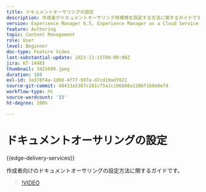 ```yaml
---
title: ドキュメントオーサリングの設定
description: 作成者がドキュメントオーサリング用環境を設定する方法に関するガイドです。
version: Experience Manager 6.5, Experience Manager as a Cloud Service
feature: Authoring
topic: Content Management
role: User
level: Beginner
doc-type: Feature Video
last-substantial-update: 2023-11-15T00:00:00Z
jira: KT-14465
thumbnail: 3425699.jpeg
duration: 108
exl-id: 3a378f4a-1d08-4f77-997a-d7cd19ad7021
source-git-commit: 48433a5367c281cf5a1c106b08a1306f1b0e8ef4
workflow-type: ht
source-wordcount: '33'
ht-degree: 100%

---
```


# ドキュメントオーサリングの設定

{{edge-delivery-services}}

作成者向けのドキュメントオーサリングの設定方法に関するガイドです。

>[!VIDEO](https://video.tv.adobe.com/v/3425699/?learn=on)
